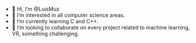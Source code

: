 - 👋 Hi, I’m @LuisMuz
- 👀 I’m interested in all computer science areas.
- 🌱 I’m currently learning C and C++.
- 💞️ I’m looking to collaborate on every project related to machine learning, VR, something challenging.

